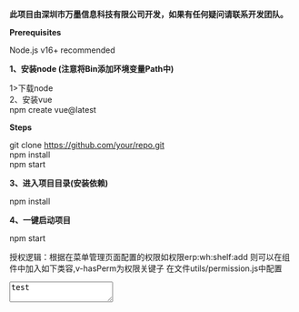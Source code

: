 <strong><p>此项目由深圳市万墨信息科技有限公司开发，如果有任何疑问请联系开发团队。</p></strong>

<strong><p>Prerequisites</p></strong>
Node.js v16+ recommended<br>

<strong><p>1、安装node (注意将Bin添加环境变量Path中)</p></strong>
  1>下载node[](https://nodejs.org/en/download/)<br>
  2、安装vue<br>
npm create vue@latest<br>

<strong><p>Steps</p></strong>
git clone https://github.com/your/repo.git<br>
npm install<br>
npm start<br>
<strong><p>3、进入项目目录(安装依赖)</p></strong>
npm install

<strong><p>4、一键启动项目</p></strong>
npm start



授权逻辑：根据在菜单管理页面配置的权限如权限erp:wh:shelf:add 则可以在组件中加入如下类容,v-hasPerm为权限关键子
在文件utils/permission.js中配置
<textarea class="myclass" v-hasPerm="'erp:wh:shelf:add'">test</textarea>
